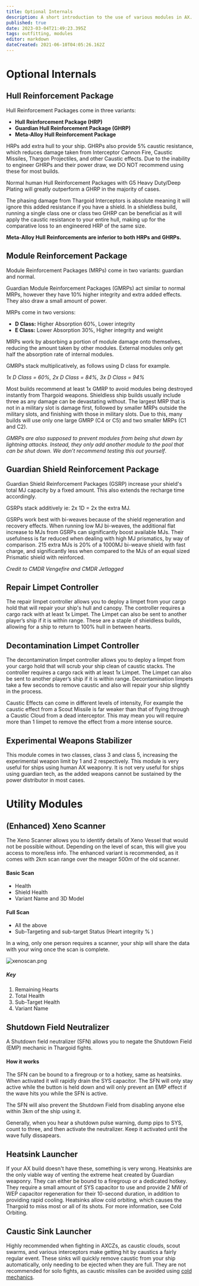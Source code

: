 ```yaml
---
title: Optional Internals
description: A short introduction to the use of various modules in AX.
published: true
date: 2023-03-04T21:49:23.395Z
tags: outfitting, modules
editor: markdown
dateCreated: 2021-06-10T04:05:26.162Z
---
```


# Optional Internals

## Hull Reinforcement Package

Hull Reinforcement Packages come in three variants:

- **Hull Reinforcement Package (HRP)**
- **Guardian Hull Reinforcement Package (GHRP)**
- **Meta-Alloy Hull Reinforcement Package**

HRPs add extra hull to your ship. GHRPs also provide 5% caustic resistance, which reduces damage taken from Interceptor Cannon Fire, Caustic Missiles, Thargon Projectiles, and other Caustic effects. Due to the inability to engineer GHRPs and their power draw,  we DO NOT recommend using these for most builds.

Normal human Hull Reinforcement Packages with G5 Heavy Duty/Deep Plating will greatly outperform a GHRP in the majority of cases.

The phasing damage from Thargoid Interceptors is absolute meaning it will ignore this added resistance if you have a shield. In a shieldless build, running a single class one or class two GHRP can be beneficial as it will apply the caustic resistance to your entire hull, making up for the comparative loss to an engineered HRP of the same size.

**Meta-Alloy Hull Reinforcements are inferior to both HRPs and GHRPs.**

## Module Reinforcement Package

Module Reinforcement Packages (MRPs) come in two variants: guardian and normal.

Guardian Module Reinforcement Packages (GMRPs) act similar to normal MRPs, however they have 10% higher integrity and extra added effects. They also draw a small amount of power.

MRPs come in two versions:

- **D Class:** Higher Absorption 60%, Lower integrity
- **E Class:** Lower Absorption 30%, Higher integrity and weight

MRPs work by absorbing a portion of module damage onto themselves, reducing the amount taken by other modules. External modules only get half the absorption rate of internal modules.

GMRPs stack multiplicatively, as follows using D class for example.

*1x D Class = 60%, 2x D Class = 84%, 3x D Class = 94%*

Most builds recommend at least 1x GMRP to avoid modules being destroyed instantly from Thargoid weapons. Shieldless ship builds usually include three as any damage can be devastating without. The largest MRP that is not in a military slot is damage first, followed by smaller MRPs outside the military slots, and finishing with those in military slots. Due to this, many builds will use only one large GMRP (C4 or C5) and two smaller MRPs (C1 and C2).

*GMRPs are also supposed to prevent modules from being shut down by lightning attacks. Instead, they only add another module to the pool that can be shut down. We don’t recommend testing this out yourself*.

## Guardian Shield Reinforcement Package

Guardian Shield Reinforcement Packages (GSRP) increase your shield's total MJ capacity by a fixed amount. This also extends the recharge time accordingly.

GSRPs stack additively ie: 2x 1D = 2x the extra MJ.

GSRPs work best with bi-weaves because of the shield regeneration and recovery effects. When running low MJ bi-weaves, the additional flat increase to MJs from GSRPs can significantly boost available MJs. Their usefulness is far reduced when dealing with high MJ prismatics, by way of comparison. 215 extra MJs is 20% of a 1000MJ bi-weave shield with fast charge, and significantly less when compared to the MJs of an equal sized Prismatic shield with reinforced.

*Credit to CMDR Vengefire and CMDR Jetlagged*

## Repair Limpet Controller
The repair limpet controller allows you to deploy a limpet from your cargo hold that will repair your ship's hull and canopy. The controller requires a cargo rack with at least 1x Limpet. The Limpet can also be sent to another player’s ship if it is within range. These are a staple of shieldless builds, allowing for a ship to return to 100% hull in between hearts.

## Decontamination Limpet Controller
The decontamination limpet controller allows you to deploy a limpet from your cargo hold that will scrub your ship clean of caustic stacks. The controller requires a cargo rack with at least 1x Limpet. The Limpet can also be sent to another player’s ship if it is within range. Decontamination limpets take a few seconds to remove caustic and also will repair your ship slightly in the process.

Caustic Effects can come in different levels of intensity, For example the caustic effect from a Scout Missile is far weaker than that of flying through a Caustic Cloud from a dead interceptor. This may mean you will require more than 1 limpet to remove the effect from a more intense source.

## Experimental Weapons Stabilizer
This module comes in two classes, class 3 and class 5, increasing the experimental weapon limit by 1 and 2 respectively. This module is very useful for ships using human AX weaponry. It is not very useful for ships using guardian tech, as the added weapons cannot be sustained by the power distributor in most cases.

# Utility Modules

## (Enhanced) Xeno Scanner
The Xeno Scanner allows you to identify details of Xeno Vessel that would not be possible without. Depending on the level of scan, this will give you access to more/less info. The enhanced variant is recommended, as it comes with 2km scan range over the meager 500m of the old scanner.

#### Basic Scan

- Health
- Shield Health
- Variant Name and 3D Model

#### Full Scan

- All the above
- Sub-Targeting and sub-target Status (Heart integrity % )

In a wing, only one person requires a scanner, your ship will share the data with your wing once the scan is complete.

![xenoscan.png](/img/xenoscan.png)

##### Key
1. Remaining Hearts
2. Total Health
3. Sub-Target Health
4. Variant Name

## Shutdown Field Neutralizer
A Shutdown field neutralizer (SFN) allows you to negate the Shutdown Field (EMP) mechanic in Thargoid fights.

#### How it works

The SFN can be bound to a firegroup or to a hotkey, same as heatsinks. When activated it will rapidly drain the SYS capacitor. The SFN will only stay active while the button is held down and will only prevent an EMP effect if the wave hits you while the SFN is active.

The SFN will also prevent the Shutdown Field from disabling anyone else within 3km of the ship using it.

Generally, when you hear a shutdown pulse warning, dump pips to SYS, count to three, and then activate the neutralizer. Keep it activated until the wave fully dissapears.

## Heatsink Launcher
If your AX build doesn't have these, something is very wrong. Heatsinks are the only viable way of venting the extreme heat created by Guardian weaponry. They can either be bound to a firegroup or a dedicated hotkey. They require a small amount of SYS capacitor to use and provide 2 MW of WEP capacitor regeneration for their 10-second duration, in addition to providing rapid cooling. Heatsinks allow cold orbiting, which causes the Thargoid to miss most or all of its shots. For more information, see Cold Orbiting.

## Caustic Sink Launcher
Highly recommended when fighting in AXCZs, as caustic clouds, scout swarms, and various interceptors make getting hit by caustics a fairly regular event. These sinks will quickly remove caustic from your ship automatically, only needing to be ejected when they are full. They are not recommended for solo fights, as caustic missiles can be avoided using [cold mechanics](https://youtu.be/f-2zN0f__HA?t=95).